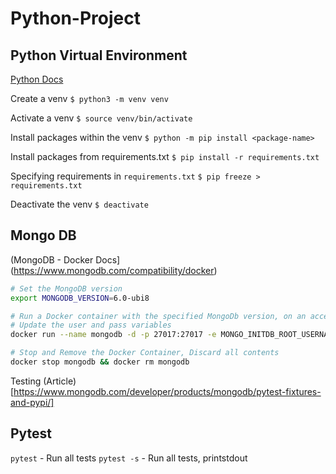 # Python-Project 


## Python Virtual Environment 

[Python Docs](https://docs.python.org/3/library/venv.html)

Create a venv 
`$ python3 -m venv venv`

Activate a venv 
`$ source venv/bin/activate`

Install packages within the venv
`$ python -m pip install <package-name>`

Install packages from requirements.txt
`$ pip install -r requirements.txt`

Specifying requirements in `requirements.txt`
`$ pip freeze > requirements.txt`

Deactivate the venv 
`$ deactivate`


## Mongo DB 

(MongoDB - Docker Docs](https://www.mongodb.com/compatibility/docker)

```sh
# Set the MongoDB version 
export MONGODB_VERSION=6.0-ubi8

# Run a Docker container with the specified MongoDb version, on an accessible local port 
# Update the user and pass variables
docker run --name mongodb -d -p 27017:27017 -e MONGO_INITDB_ROOT_USERNAME=user -e MONGO_INITDB_ROOT_PASSWORD=pass mongodb/mongodb-community-server:$MONGODB_VERSION

# Stop and Remove the Docker Container, Discard all contents
docker stop mongodb && docker rm mongodb
```

Testing 
(Article)[https://www.mongodb.com/developer/products/mongodb/pytest-fixtures-and-pypi/]

## Pytest  

`pytest` - Run all tests
`pytest -s` - Run all tests, printstdout